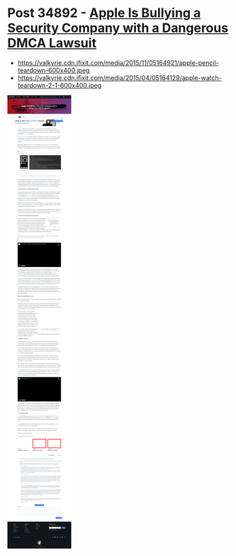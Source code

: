 # Post 34892 - [Apple Is Bullying a Security Company with a Dangerous DMCA Lawsuit](https://www.ifixit.com/News/34892/apple-is-bullying-a-security-company-with-a-dangerous-dmca-lawsuit)

- https://valkyrie.cdn.ifixit.com/media/2015/11/05164921/apple-pencil-teardown-600x400.jpeg
- https://valkyrie.cdn.ifixit.com/media/2015/04/05164129/apple-watch-teardown-2-1-600x400.jpeg

![screencap](screenshots/7244d41c-bb9f-48c9-88a8-4c211cdc0e8d.png)
